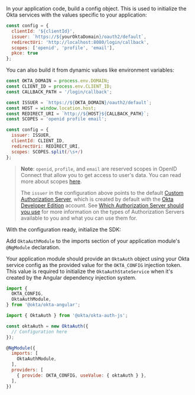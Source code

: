 
In your application code, build a config object. This is used to initialize the Okta services with the values specific to your application:

```javascript
const config = {
  clientId: '${clientId}',
  issuer: `https://${yourOktaDomain}/oauth2/default`,
  redirectUri: 'http://localhost:8080/login/callback',
  scopes: ['openid', 'profile', 'email'],
  pkce: true
};
```

You can also build it from dynamic values like environment variables:

```javascript
const OKTA_DOMAIN = process.env.DOMAIN;
const CLIENT_ID = process.env.CLIENT_ID;
const CALLBACK_PATH = '/login/callback';

const ISSUER = `https://${OKTA_DOMAIN}/oauth2/default`;
const HOST = window.location.host;
const REDIRECT_URI = `http://${HOST}${CALLBACK_PATH}`;
const SCOPES = 'openid profile email';

const config = {
  issuer: ISSUER,
  clientId: CLIENT_ID,
  redirectUri: REDIRECT_URI,
  scopes: SCOPES.split(/\s+/)
};
```

> **Note**: `openid`, `profile`, and `email` are reserved scopes in OpenID Connect that allow you to get access to user's data. You can read more about scopes [here](/docs/reference/api/oidc/#scopes).
>
> The `issuer` in the configuration above points to the default [Custom Authorization Server](/docs/concepts/auth-servers/#custom-authorization-server),
which is created by default with the [Okta Developer Edition](https://developer.okta.com/signup/) account.
See [Which Authorization Server should you use](/docs/concepts/auth-servers/#which-authorization-server-should-you-use) for more information on the types of Authorization Servers available to you and what you can use them for.

<ApiAmProdWarning />

With the configuration ready, initialize the SDK:

Add `OktaAuthModule` to the imports section of your application module's `@NgModule` declaration.

Your application module should provide an `OktaAuth` object using your Okta service config as the provided value for the `OKTA_CONFIG` injection token. This value is required to initialize the `OktaAuthStateService` when it's created by the Angular dependency injection system. 


```javascript
import {
  OKTA_CONFIG,
  OktaAuthModule,
} from '@okta/okta-angular';

import { OktaAuth } from '@okta/okta-auth-js';

const oktaAuth = new OktaAuth({
  // Configuration here
});

@NgModule({
  imports: [
    OktaAuthModule,
  ],
  providers: [
    { provide: OKTA_CONFIG, useValue: { oktaAuth } },
  ],
})


```
